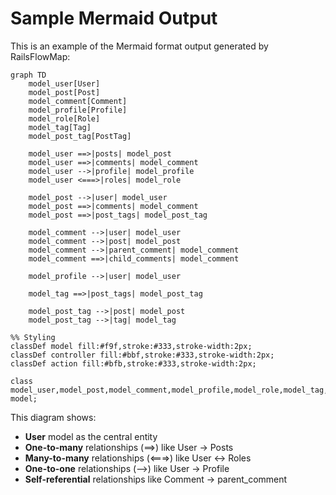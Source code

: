 # Sample Mermaid Output

This is an example of the Mermaid format output generated by RailsFlowMap:

```mermaid
graph TD
    model_user[User]
    model_post[Post]
    model_comment[Comment]
    model_profile[Profile]
    model_role[Role]
    model_tag[Tag]
    model_post_tag[PostTag]
    
    model_user ==>|posts| model_post
    model_user ==>|comments| model_comment
    model_user -->|profile| model_profile
    model_user <===>|roles| model_role
    
    model_post -->|user| model_user
    model_post ==>|comments| model_comment
    model_post ==>|post_tags| model_post_tag
    
    model_comment -->|user| model_user
    model_comment -->|post| model_post
    model_comment -->|parent_comment| model_comment
    model_comment ==>|child_comments| model_comment
    
    model_profile -->|user| model_user
    
    model_tag ==>|post_tags| model_post_tag
    
    model_post_tag -->|post| model_post
    model_post_tag -->|tag| model_tag

%% Styling
classDef model fill:#f9f,stroke:#333,stroke-width:2px;
classDef controller fill:#bbf,stroke:#333,stroke-width:2px;
classDef action fill:#bfb,stroke:#333,stroke-width:2px;

class model_user,model_post,model_comment,model_profile,model_role,model_tag,model_post_tag model;
```

This diagram shows:
- **User** model as the central entity
- **One-to-many** relationships (==>) like User → Posts
- **Many-to-many** relationships (<===>) like User ↔ Roles  
- **One-to-one** relationships (-->) like User → Profile
- **Self-referential** relationships like Comment → parent_comment